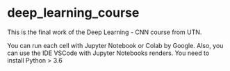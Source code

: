 # deep_learning_course
This is the final work of the Deep Learning - CNN course from UTN.

You can run each cell with Jupyter Notebook or Colab by Google. Also, you can use the IDE VSCode with Jupyter Notebooks renders. 
You need to install Python > 3.6
